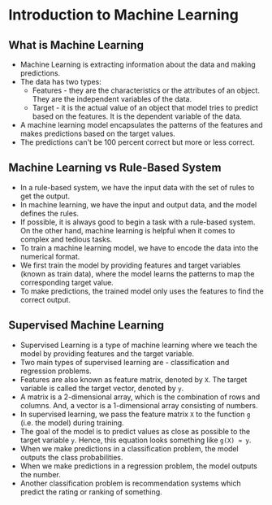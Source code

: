 # Introduction to Machine Learning

## What is Machine Learning

- Machine Learning is extracting information about the data and making predictions.
- The data has two types:
  - Features - they are the characteristics or the attributes of an object. They are the independent variables of the data.
  - Target - it is the actual value of an object that model tries to predict based on the features. It is the dependent variable of the data.
- A machine learning model encapsulates the patterns of the features and makes predictions based on the target values.
- The predictions can't be 100 percent correct but more or less correct.

## Machine Learning vs Rule-Based System

- In a rule-based system, we have the input data with the set of rules to get the output.
- In machine learning, we have the input and output data, and the model defines the rules.
- If possible, it is always good to begin a task with a rule-based system. On the other hand, machine learning is helpful when it comes to complex and tedious tasks.
- To train a machine learning model, we have to encode the data into the numerical format.
- We first train the model by providing features and target variables (known as train data), where the model learns the patterns to map the corresponding target value.
- To make predictions, the trained model only uses the features to find the correct output.

## Supervised Machine Learning

- Supervised Learning is a type of machine learning where we teach the model by providing features and the target variable.
- Two main types of supervised learning are - classification and regression problems.
- Features are also known as feature matrix, denoted by `X`. The target variable is called the target vector, denoted by `y`.
- A matrix is a 2-dimensional array, which is the combination of rows and columns. And, a vector is a 1-dimensional array consisting of numbers.
- In supervised learning, we pass the feature matrix `X` to the function `g` (i.e. the model) during training.
- The goal of the model is to predict values as close as possible to the target variable `y`. Hence, this equation looks something like `g(X) ≈ y`.
- When we make predictions in a classification problem, the model outputs the class probabilities.
- When we make predictions in a regression problem, the model outputs the number.
- Another classification problem is recommendation systems which predict the rating or ranking of something.
